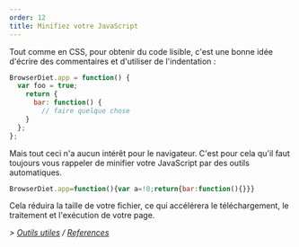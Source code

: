 ```yaml
---
order: 12
title: Minifiez votre JavaScript
---
```


Tout comme en CSS, pour obtenir du code lisible, c'est une bonne idée d'écrire des commentaires et d'utiliser de l'indentation :

```js
BrowserDiet.app = function() {
  var foo = true;
    return {
      bar: function() {
        // faire quelque chose
    }
  };
};
```

Mais tout ceci n'a aucun intérêt pour le navigateur. C'est pour cela qu'il faut toujours vous rappeler de minifier votre JavaScript par des outils automatiques.

```js
BrowserDiet.app=function(){var a=!0;return{bar:function(){}}}
```

Cela réduira la taille de votre fichier, ce qui accélérera le téléchargement, le traitement et l'exécution de votre page.

*> [Outils utiles](https://github.com/zenorocha/browser-diet/wiki/Tools#wiki-minify-your-script) / [References](https://github.com/zenorocha/browser-diet/wiki/References#minify-your-script)*
